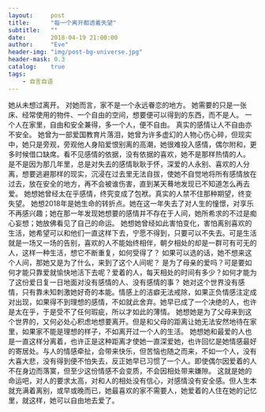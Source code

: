```yaml
---
layout:     post
title:      "每一个离开都透着失望"
subtitle:   ""
date:       2018-04-19 21:00:00
author:     "Eve"
header-img: "img/post-bg-universe.jpg"
header-mask: 0.3
catalog:    true
tags:
    - 自言自语
---
```

她从未想过离开。
对她而言，家不是一个永远眷恋的地方。
她需要的只是一张床、经常使用的物件、一个自由的空间，想要便可以得到的东西，而不是人。
一个人在家里，自由和安全兼得，多一个人，便不自由。
真实的感情让人不自由亦不安全。
她曾为一部爱国教育片落泪，她曾为许多虚幻的人物心伤心碎，但现实中，她只是旁观，旁观他人身陷爱恨别离的高潮，她很难投入感情，偶尔附和，更多时候借口缺席。看不见感情的依据，没有依据的喜欢，她不是那样热情的人。
是不是因为那几年里，总是对失去的感情耿耿于怀，深爱的人永别、喜欢的人分离，想要逃避那样的现实，沉浸在过去里无法自拔，使她不自觉地将所有感情放在过去，放在安全的地方，再不会被谁伤害，直到某天蓦地发现已不知道怎么再去爱。
她想她曾经太在乎感情，终究变成了包袱。真实的人禁不住那种期望，终变失望。
她想2018年是她生命的转折点。她在这一年失去了对人生的憧憬，对享乐不再感兴趣；她在那一年发现她想要的感情并不存在于人间，她所希求的不过是痴心妄想；她放佛看见了自己的命运。
她想她曾经如此害怕变化，害怕离别喜欢的生活，她希望可以和他们一直这样下去，宁愿不得到，只要可以不失去。可是生活就是一场又一场的告别，喜欢的人不能始终相伴，朝夕相处的却是一群可有可无的人，这样一种生活，想它不断重复，如何受得了？
如果可以选的话，她不想来这个人间，那她又是为了什么，来到了这个人间呢？
是为了母亲的爱吗？可是要如何才能只靠爱就愉快地活下去呢？爱着的人，每天相处的时间有多少？如何才能为了这份爱日复一日地面对没有感情的人、没有感情的事？
她对这个世界没有感情，只有靠未知刺激她好奇的本能。情感上的洁癖无法戒除，如果正负情感注定成对出现，如果得不到理想的感情，不如就此舍弃。她早已成了一个决绝的人，也许是太在乎，于是受不了任何瑕疵，所以才如此的薄情。
她想她是为了父母来到这个世界的，又何必处心积虑地想要离开。但是和父母的距离让她无法安然地待在家里，如果家不能是理想的样子，不如离开过一个人的生活。
她想她和最爱的人也是一直这样分离着，也许正是这种距离才使她一直深爱她，也许回忆是她情感最好的寄居处。与人的情感牵扯，会带来快乐，但苦恼也随之而来，不如一个人，没有大喜大悲，没有得到便不怕失去，反正她早已习惯了一个人。即使偶尔因爱着的人不在身边而落寞，但至少这份情感不会变质，不会因相处带来嫌隙。
这就是她的命运吧，对人的要求太高，对和人的相处没有信心，对感情没有安全感。但人生本就充满着离别，或早或晚而已，她最喜欢的家不需要人，她爱着的人住在她的记忆里，就这样，她可以自由地去爱了。